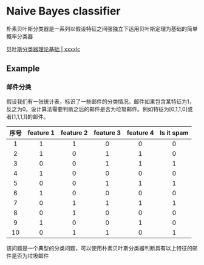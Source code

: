 # Naive Bayes classifier

朴素贝叶斯分类器是一系列以假设特征之间强独立下运用贝叶斯定理为基础的简单概率分类器



[贝叶斯分类器理论基础 | xxxxlc](https://xxxxlc.github.io/2022/01/17/bei-xie-si-fen-lei-qi-li-lun-ji-chu/)



## Example

### 邮件分类

假设我们有一张统计表，标识了一些邮件的分类情况。邮件如果包含某特征为1，反之为0。设计算法需要判断之后的邮件是否为垃圾邮件。例如特征为[0,1,1,0]或者[1,1,1,1]的邮件。

| 序号 | feature 1 | feature 2 | feature 3 | feature 4 | Is it spam |
| :--: | :-------: | :-------: | :-------: | :-------: | :--------: |
|  1   |     1     |     1     |     0     |     0     |     0      |
|  2   |     1     |     0     |     1     |     1     |     0      |
|  3   |     0     |     0     |     1     |     1     |     1      |
|  4   |     1     |     0     |     0     |     0     |     0      |
|  5   |     0     |     0     |     1     |     1     |     1      |
|  6   |     1     |     0     |     0     |     0     |     0      |
|  7   |     0     |     1     |     1     |     1     |     1      |
|  8   |     0     |     1     |     0     |     0     |     0      |
|  9   |     1     |     0     |     0     |     1     |     0      |
|  10  |     0     |     1     |     1     |     0     |     1      |

该问题是一个典型的分类问题，可以使用朴素贝叶斯分类器判断具有以上特征的邮件是否为垃圾邮件
